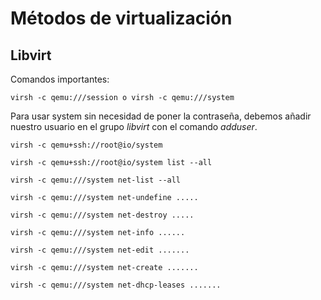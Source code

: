 # Métodos de virtualización


## Libvirt

Comandos importantes:

```virsh -c qemu:///session o virsh -c qemu:///system```

Para usar system sin necesidad de poner la contraseña, debemos añadir nuestro 
usuario en el grupo _libvirt_ con el comando _adduser_.

```
virsh -c qemu+ssh://root@io/system

virsh -c qemu+ssh://root@io/system list --all

virsh -c qemu:///system net-list --all

virsh -c qemu:///system net-undefine .....

virsh -c qemu:///system net-destroy .....

virsh -c qemu:///system net-info ......

virsh -c qemu:///system net-edit .......

virsh -c qemu:///system net-create .......

virsh -c qemu:///system net-dhcp-leases .......

```

